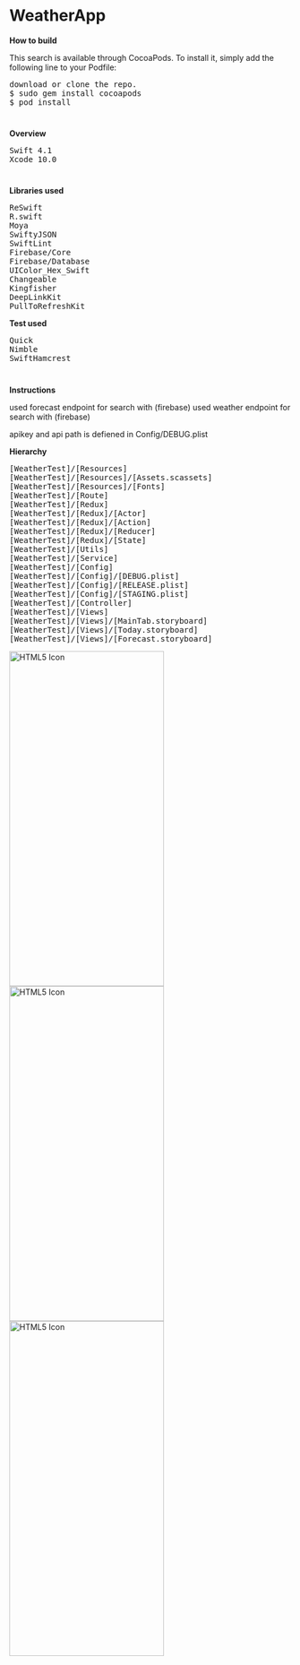 # WeatherApp

<b>How to build</b>
<p>This search is available through CocoaPods. To install it, simply add the following line to your Podfile:</p>
<pre>
download or clone the repo.
$ sudo gem install cocoapods
$ pod install
</pre>

<h1></h1>

<b>Overview</b>
<pre>
Swift 4.1
Xcode 10.0
</pre>

<h1></h1>

<b>Libraries used</b>
<pre>
ReSwift
R.swift
Moya
SwiftyJSON
SwiftLint
Firebase/Core
Firebase/Database
UIColor_Hex_Swift
Changeable
Kingfisher
DeepLinkKit
PullToRefreshKit
</pre>

<b>Test used</b>
<pre>
Quick
Nimble
SwiftHamcrest
</pre>

<h1></h1>

<b>Instructions</b>

used forecast endpoint for search with (firebase)
used weather endpoint for search with (firebase)

apikey and api path is defiened in Config/DEBUG.plist

<b>Hierarchy</b>

<pre>
[WeatherTest]/[Resources]
[WeatherTest]/[Resources]/[Assets.scassets]
[WeatherTest]/[Resources]/[Fonts]
[WeatherTest]/[Route]
[WeatherTest]/[Redux]
[WeatherTest]/[Redux]/[Actor]
[WeatherTest]/[Redux]/[Action]
[WeatherTest]/[Redux]/[Reducer]
[WeatherTest]/[Redux]/[State]
[WeatherTest]/[Utils]
[WeatherTest]/[Service]
[WeatherTest]/[Config]
[WeatherTest]/[Config]/[DEBUG.plist]
[WeatherTest]/[Config]/[RELEASE.plist]
[WeatherTest]/[Config]/[STAGING.plist]
[WeatherTest]/[Controller]
[WeatherTest]/[Views]
[WeatherTest]/[Views]/[MainTab.storyboard]
[WeatherTest]/[Views]/[Today.storyboard]
[WeatherTest]/[Views]/[Forecast.storyboard]
</pre>

<img src="https://raw.githubusercontent.com/serdarbakirtas/WeatherApp/master/Screenshots/01.png" alt="HTML5 Icon" width="276" height="598"> <img src="https://raw.githubusercontent.com/serdarbakirtas/WeatherApp/master/Screenshots/02.png" alt="HTML5 Icon" width="276" height="598"> <img src="https://raw.githubusercontent.com/serdarbakirtas/WeatherApp/master/Screenshots/03.png" alt="HTML5 Icon" width="276" height="598">

